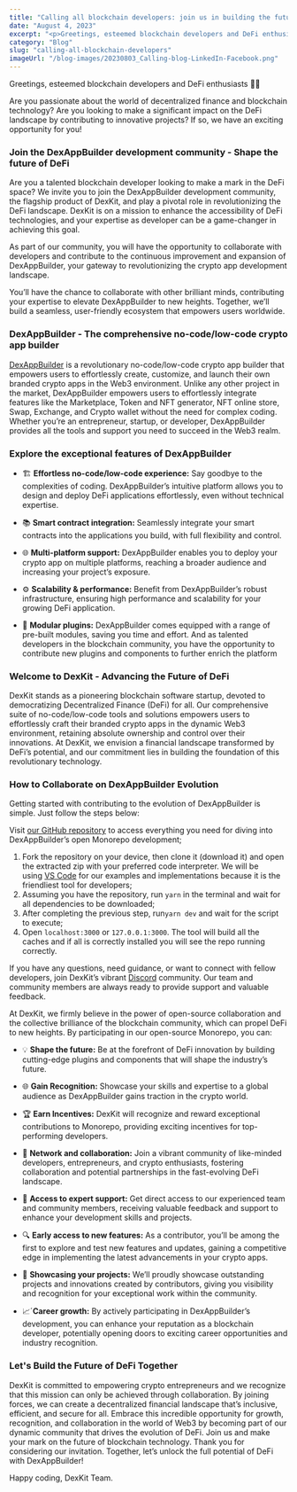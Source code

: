 ```yaml
---
title: "Calling all blockchain developers: join us in building the future of DeFi with DexKit's revolutionary open-source Monorepo for DexAppBuilder!"
date: "August 4, 2023"
excerpt: "<p>Greetings, esteemed blockchain developers and DeFi enthusiasts 🙋‍♂️ Are you passionate about the world of decentralized finance and blockchain technology? Are you looking to make&hellip;</p> "
category: "Blog"
slug: "calling-all-blockchain-developers"
imageUrl: "/blog-images/20230803_Calling-blog-LinkedIn-Facebook.png"
---
```


Greetings, esteemed blockchain developers and DeFi enthusiasts 🙋‍♂️

Are you passionate about the world of decentralized finance and blockchain technology? Are you looking to make a significant impact on the DeFi landscape by contributing to innovative projects? If so, we have an exciting opportunity for you!

### Join the DexAppBuilder development community - Shape the future of DeFi

Are you a talented blockchain developer looking to make a mark in the DeFi space? We invite you to join the DexAppBuilder development community, the flagship product of DexKit, and play a pivotal role in revolutionizing the DeFi landscape. DexKit is on a mission to enhance the accessibility of DeFi technologies, and your expertise as developer can be a game-changer in achieving this goal.

As part of our community, you will have the opportunity to collaborate with developers and contribute to the continuous improvement and expansion of DexAppBuilder, your gateway to revolutionizing the crypto app development landscape.

You’ll have the chance to collaborate with other brilliant minds, contributing your expertise to elevate DexAppBuilder to new heights. Together, we’ll build a seamless, user-friendly ecosystem that empowers users worldwide.

### DexAppBuilder - The comprehensive no-code/low-code crypto app builder

[DexAppBuilder](https://dexappbuilder.dexkit.com/) is a revolutionary no-code/low-code crypto app builder that empowers users to effortlessly create, customize, and launch their own branded crypto apps in the Web3 environment. Unlike any other project in the market, DexAppBuilder empowers users to effortlessly integrate features like the Marketplace, Token and NFT generator, NFT online store, Swap, Exchange, and Crypto wallet without the need for complex coding. Whether you’re an entrepreneur, startup, or developer, DexAppBuilder provides all the tools and support you need to succeed in the Web3 realm.

### Explore the exceptional features of DexAppBuilder

* 🏗️ **Effortless no-code/low-code experience:** Say goodbye to the complexities of coding. DexAppBuilder’s intuitive platform allows you to design and deploy DeFi applications effortlessly, even without technical expertise.

* 📚 **Smart contract integration:** Seamlessly integrate your smart contracts into the applications you build, with full flexibility and control.

* 🌐 **Multi-platform support:** DexAppBuilder enables you to deploy your crypto app on multiple platforms, reaching a broader audience and increasing your project’s exposure.

* ⚙️ **Scalability & performance:** Benefit from DexAppBuilder’s robust infrastructure, ensuring high performance and scalability for your growing DeFi application.

* 🧩 **Modular plugins:** DexAppBuilder comes equipped with a range of pre-built modules, saving you time and effort. And as talented developers in the blockchain community, you have the opportunity to contribute new plugins and components to further enrich the platform

### Welcome to DexKit - Advancing the Future of DeFi

DexKit stands as a pioneering blockchain software startup, devoted to democratizing Decentralized Finance (DeFi) for all. Our comprehensive suite of no-code/low-code tools and solutions empowers users to effortlessly craft their branded crypto apps in the dynamic Web3 environment, retaining absolute ownership and control over their innovations. At DexKit, we envision a financial landscape transformed by DeFi’s potential, and our commitment lies in building the foundation of this revolutionary technology.

### How to Collaborate on DexAppBuilder Evolution

Getting started with contributing to the evolution of DexAppBuilder is simple. Just follow the steps below:

Visit [our GitHub repository](https://github.com/DexKit/dexkit-open-monorepo) to access everything you need for diving into DexAppBuilder’s open Monorepo development;

1. Fork the repository on your device, then clone it (download it) and open the extracted zip with your preferred code interpreter. We will be using [VS Code](https://code.visualstudio.com/download) for our examples and implementations because it is the friendliest tool for developers;
2. Assuming you have the repository, run `yarn` in the terminal and wait for all dependencies to be downloaded;
3. After completing the previous step, run`yarn dev` and wait for the script to execute;
4. Open `localhost:3000` or `127.0.0.1:3000`. The tool will build all the caches and if all is correctly installed you will see the repo running correctly.

If you have any questions, need guidance, or want to connect with fellow developers, join DexKit’s vibrant [Discord](https://discord.com/servers/dexkit-official-943552525217435649) community. Our team and community members are always ready to provide support and valuable feedback.

At DexKit, we firmly believe in the power of open-source collaboration and the collective brilliance of the blockchain community, which can propel DeFi to new heights. By participating in our open-source Monorepo, you can:

* 💡 **Shape the future:** Be at the forefront of DeFi innovation by building cutting-edge plugins and components that will shape the industry’s future.

* 🌐 **Gain Recognition:** Showcase your skills and expertise to a global audience as DexAppBuilder gains traction in the crypto world.

* 🏆 **Earn Incentives:** DexKit will recognize and reward exceptional contributions to Monorepo, providing exciting incentives for top-performing developers.

* 👥 **Network and collaboration:** Join a vibrant community of like-minded developers, entrepreneurs, and crypto enthusiasts, fostering collaboration and potential partnerships in the fast-evolving DeFi landscape.

* 💬 **Access to expert support:** Get direct access to our experienced team and community members, receiving valuable feedback and support to enhance your development skills and projects.

* 🔍 **Early access to new features:** As a contributor, you’ll be among the first to explore and test new features and updates, gaining a competitive edge in implementing the latest advancements in your crypto apps.

* 🏅 **Showcasing your projects:** We’ll proudly showcase outstanding projects and innovations created by contributors, giving you visibility and recognition for your exceptional work within the community.

* 📈´**Career growth:** By actively participating in DexAppBuilder’s development, you can enhance your reputation as a blockchain developer, potentially opening doors to exciting career opportunities and industry recognition.

### Let's Build the Future of DeFi Together

DexKit is committed to empowering crypto entrepreneurs and we recognize that this mission can only be achieved through collaboration. By joining forces, we can create a decentralized financial landscape that’s inclusive, efficient, and secure for all. Embrace this incredible opportunity for growth, recognition, and collaboration in the world of Web3 by becoming part of our dynamic community that drives the evolution of DeFi. Join us and make your mark on the future of blockchain technology. Thank you for considering our invitation. Together, let’s unlock the full potential of DeFi with DexAppBuilder!

Happy coding,
DexKit Team.
